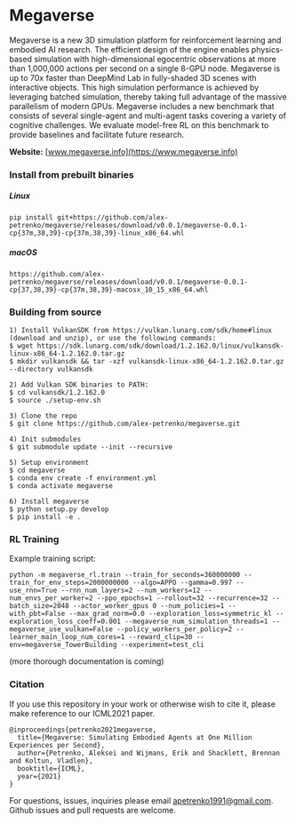 # Megaverse

Megaverse is a new 3D simulation platform for reinforcement learning and embodied AI research.
The efficient design of the engine enables physics-based simulation with high-dimensional egocentric
observations at more than 1,000,000 actions per second on a single 8-GPU node.
Megaverse is up to 70x faster than DeepMind Lab in fully-shaded 3D scenes with interactive objects.
This high simulation performance is achieved by leveraging batched simulation,
thereby taking full advantage of the massive parallelism of modern GPUs.
Megaverse includes a new benchmark that consists of several single-agent and multi-agent tasks covering a variety of cognitive challenges.
We evaluate model-free RL on this benchmark to provide baselines and facilitate future research.

**Website:** [www.megaverse.info](https://www.megaverse.info)


### Install from prebuilt binaries

##### Linux
```
pip install git+https://github.com/alex-petrenko/megaverse/releases/download/v0.0.1/megaverse-0.0.1-cp{37m,38,39}-cp{37m,38,39}-linux_x86_64.whl
```

##### macOS

```
https://github.com/alex-petrenko/megaverse/releases/download/v0.0.1/megaverse-0.0.1-cp{37,38,39}-cp{37m,38,39}-macosx_10_15_x86_64.whl
```

### Building from source
```
1) Install VulkanSDK from https://vulkan.lunarg.com/sdk/home#linux (download and unzip), or use the following commands:
$ wget https://sdk.lunarg.com/sdk/download/1.2.162.0/linux/vulkansdk-linux-x86_64-1.2.162.0.tar.gz
$ mkdir vulkansdk && tar -xzf vulkansdk-linux-x86_64-1.2.162.0.tar.gz --directory vulkansdk

2) Add Vulkan SDK binaries to PATH:
$ cd vulkansdk/1.2.162.0
$ source ./setup-env.sh

3) Clone the repo
$ git clone https://github.com/alex-petrenko/megaverse.git

4) Init submodules
$ git submodule update --init --recursive

5) Setup environment
$ cd megaverse
$ conda env create -f environment.yml
$ conda activate megaverse

6) Install megaverse
$ python setup.py develop
$ pip install -e .
```

### RL Training

Example training script:

```shell
python -m megaverse_rl.train --train_for_seconds=360000000 --train_for_env_steps=2000000000 --algo=APPO --gamma=0.997 --use_rnn=True --rnn_num_layers=2 --num_workers=12 --num_envs_per_worker=2 --ppo_epochs=1 --rollout=32 --recurrence=32 --batch_size=2048 --actor_worker_gpus 0 --num_policies=1 --with_pbt=False --max_grad_norm=0.0 --exploration_loss=symmetric_kl --exploration_loss_coeff=0.001 --megaverse_num_simulation_threads=1 --megaverse_use_vulkan=False --policy_workers_per_policy=2 --learner_main_loop_num_cores=1 --reward_clip=30 --env=megaverse_TowerBuilding --experiment=test_cli
```

(more thorough documentation is coming)

### Citation

If you use this repository in your work or otherwise wish to cite it, please make reference to our ICML2021 paper.

```
@inproceedings{petrenko2021megaverse,
  title={Megaverse: Simulating Embodied Agents at One Million Experiences per Second},
  author={Petrenko, Aleksei and Wijmans, Erik and Shacklett, Brennan and Koltun, Vladlen},
  booktitle={ICML},
  year={2021}
}
```

For questions, issues, inquiries please email apetrenko1991@gmail.com. 
Github issues and pull requests are welcome.
